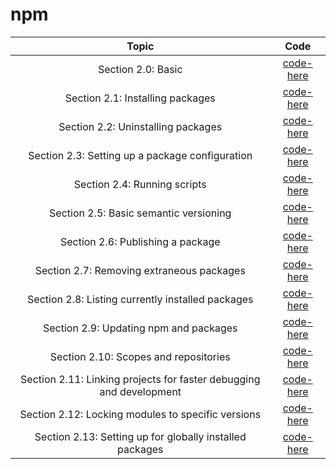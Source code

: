 # npm

| **Topic** | **Code** |
|:---------:|:--------:|
| Section 2.0: Basic | [code-here](/src/NodeJSNotesForProfessionals/chapters/2/codes/2.0/app.md) |
| Section 2.1: Installing packages | [code-here](/src/NodeJSNotesForProfessionals/chapters/2/codes/2.1/app.md) |
| Section 2.2: Uninstalling packages | [code-here](/src/NodeJSNotesForProfessionals/chapters/2/codes/2.2/app.md) |
| Section 2.3: Setting up a package configuration | [code-here](/src/NodeJSNotesForProfessionals/chapters/2/codes/2.3/app.md) |
| Section 2.4: Running scripts | [code-here](/src/NodeJSNotesForProfessionals/chapters/2/codes/2.4/package.json) | 
| Section 2.5: Basic semantic versioning | [code-here](/src/NodeJSNotesForProfessionals/chapters/2/codes/2.5/app.md) |
| Section 2.6: Publishing a package | [code-here](/src/NodeJSNotesForProfessionals/chapters/2/codes/2.6/app.md) |
| Section 2.7: Removing extraneous packages | [code-here](/src/NodeJSNotesForProfessionals/chapters/2/codes/2.7/app.md) |
| Section 2.8: Listing currently installed packages | [code-here](/src/NodeJSNotesForProfessionals/chapters/2/codes/2.8/app.md) |
| Section 2.9: Updating npm and packages | [code-here](/src/NodeJSNotesForProfessionals/chapters/2/codes/2.9/app.md) |
| Section 2.10: Scopes and repositories | [code-here](/src/NodeJSNotesForProfessionals/chapters/2/codes/2.10/app.md) |
| Section 2.11: Linking projects for faster debugging and development | [code-here](/src/NodeJSNotesForProfessionals/chapters/2/codes/2.11/app.md) |
| Section 2.12: Locking modules to specific versions | [code-here](/src/NodeJSNotesForProfessionals/chapters/2/codes/2.12/app.md) |
| Section 2.13: Setting up for globally installed packages | [code-here](/src/NodeJSNotesForProfessionals/chapters/2/codes/2.13/app.md) |

